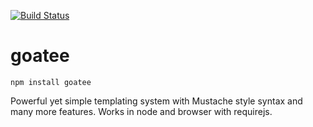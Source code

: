 [![Build Status](https://travis-ci.org/simpleviewinc/goatee.svg?branch=master)](https://travis-ci.org/simpleviewinc/goatee)

# goatee

`npm install goatee`

Powerful yet simple templating system with Mustache style syntax and many more features. Works in node and browser with requirejs.